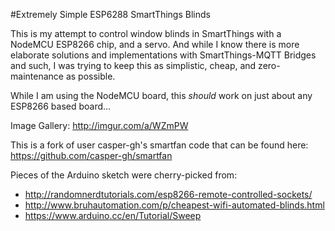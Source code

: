 
#Extremely Simple ESP6288 SmartThings Blinds

This is my attempt to control window blinds in SmartThings with a NodeMCU ESP8266 chip, and a servo. And while I know there is more elaborate solutions and implementations with SmartThings-MQTT Bridges and such, I was trying to keep this as simplistic, cheap, and zero-maintenance as possible.

While I am using the NodeMCU board, this <i>should</i> work on just about any ESP8266 based board...

Image Gallery: http://imgur.com/a/WZmPW



This is a fork of user casper-gh's smartfan code that can be found here: https://github.com/casper-gh/smartfan

Pieces of the Arduino sketch were cherry-picked from: 
* http://randomnerdtutorials.com/esp8266-remote-controlled-sockets/
* http://www.bruhautomation.com/p/cheapest-wifi-automated-blinds.html
* https://www.arduino.cc/en/Tutorial/Sweep
